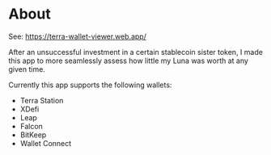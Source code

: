 # About

See: https://terra-wallet-viewer.web.app/

After an unsuccessful investment in a certain stablecoin sister token, I made this app to more seamlessly assess how little my Luna was worth at any given time.

Currently this app supports the following wallets:

- Terra Station
- XDefi
- Leap
- Falcon
- BitKeep
- Wallet Connect

